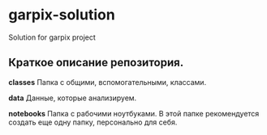 # garpix-solution
Solution for garpix project

## Краткое описание репозитория.

**classes** Папка с общими, вспомогательными, классами.

**data** Данные, которые анализируем.

**notebooks** Папка с рабочими ноутбуками. В этой папке рекомендуется создать еще одну папку, персонально для себя. 